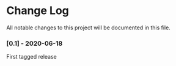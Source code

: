 Change Log
==========

All notable changes to this project will be documented in this file.

### [0.1] - 2020-06-18

First tagged release

